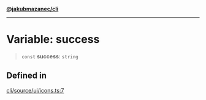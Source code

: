 [**@jakubmazanec/cli**](../../../README.md)

---

# Variable: success

> `const` **success**: `string`

## Defined in

[cli/source/ui/icons.ts:7](https://github.com/jakubmazanec/tools/blob/4bb343d3736e4f9f11a014de3241c6054262151e/packages/cli/source/ui/icons.ts#L7)
